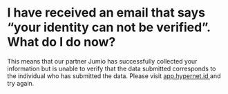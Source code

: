 # I have received an email that says “your identity can not be verified”. What do I do now?

This means that our partner Jumio has successfully collected your information but is unable to verify that the data submitted corresponds to the individual who has submitted the data. Please visit [app.hypernet.id ](http://app.hypernet.id)and try again.&#x20;
